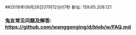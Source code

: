 ##2018年09月28日07时12分07秒 新址: 159.65.208.121
### 兔友常见问题及解答: https://github.com/wanggonging/d/blob/w/FAQ.md
